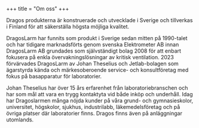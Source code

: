 +++
title = "Om oss"
+++

Dragos produkterna är konstruerade och utvecklade i Sverige och tillverkas i Finland för att säkerställa högsta möjliga kvalitet.

DragosLarm har funnits som produkt i Sverige sedan mitten på 1990-talet och har tidigare marknadsförts genom svenska Elektrometer AB innan DragosLarm AB grundades som självständigt bolag 2008 för att enbart fokusera på enkla övervakningslösningar av kritisk ventilation.
2023 förvärvades DragosLarm av Johan Theselius och Jetlab-bolagen som ägarstyrda kända och märkesoberoende service- och konsultföretag med fokus på basapparatur för laboratorier.

<!--more-->

Johan Theselius har över 15 års erfarenhet från laboratoriebranschen och har som mål att vara en trygg kontaktyta vid både inköp och underhåll.
Idag har Dragoslarmen många nöjda kunder på våra grund- och gymnasieskolor, universitet, högskolor, sjukhus, industrilabb, läkemedelsföretag och på övriga platser där laboratorier finns.
Dragos finns även på anläggningar utomlands.

